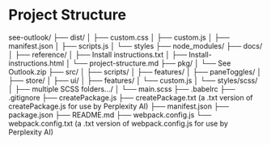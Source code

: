 # Project Structure

<!-- prettier-ignore -->
see-outlook/
├── dist/
│     ├── custom.css
│     ├── custom.js
│     ├── manifest.json
│     ├── scripts.js
│     └── styles
├── node_modules/
├── docs/
│     ├── reference/
│     ├── Install instructions.txt
│     ├── Install-instructions.html
│     └──  project-structure.md
├── pkg/
│     └── See Outlook.zip
├── src/
│     ├── scripts/
│         ├── features/
│         ├── paneToggles/
│         ├── store/
│         ├── ui/
│         ├── features/
│         └── custom.js
│     └── styles/scss/
│         ├── multiple SCSS folders.../
│         └── main.scss
├── .babelrc
├── .gitignore
├── createPackage.js
├── createPackage.txt (a .txt version of createPackage.js for use by Perplexity AI)
├── manifest.json
├── package.json
├── README.md
├── webpack.config.js
└── webpack.config.txt (a .txt version of webpack.config.js for use by Perplexity AI)
